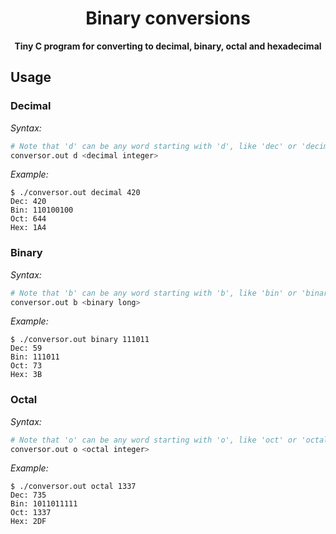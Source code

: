 <div align="center">
    <h1>Binary conversions</h1>
    <b>Tiny C program for converting to decimal, binary, octal and hexadecimal</b>
</div>

## Usage

### Decimal
*Syntax:*
```bash
# Note that 'd' can be any word starting with 'd', like 'dec' or 'decimal'
conversor.out d <decimal integer>
```

*Example:*
```console
$ ./conversor.out decimal 420
Dec: 420
Bin: 110100100
Oct: 644
Hex: 1A4
```

### Binary
*Syntax:*
```bash
# Note that 'b' can be any word starting with 'b', like 'bin' or 'binary'
conversor.out b <binary long>
```

*Example:*
```console
$ ./conversor.out binary 111011
Dec: 59
Bin: 111011
Oct: 73
Hex: 3B
```

### Octal
*Syntax:*
```bash
# Note that 'o' can be any word starting with 'o', like 'oct' or 'octal'
conversor.out o <octal integer>
```

*Example:*
```console
$ ./conversor.out octal 1337
Dec: 735
Bin: 1011011111
Oct: 1337
Hex: 2DF
```
